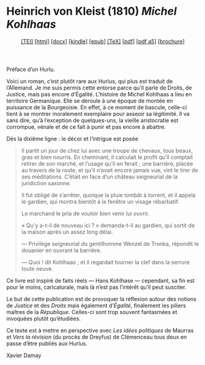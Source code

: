 # Heinrich von Kleist (1810)  <em>Michel Kohlhaas</em> 

<header> <a target="_blank" title="Source XML/TEI" class="mime48 tei" href="https://hurlus.github.io/tei/kleist1810_kohlhass.xml">[TEI]</a>  <a target="_blank" title="HTML une page" class="mime48 html" href="https://hurlus.github.io/kleist1810_kohlhass/kleist1810_kohlhass.html">[html]</a>  <a target="_blank" title="Bureautique (LibreOffice, MS.Word)" class="mime48 docx" href="https://hurlus.github.io/kleist1810_kohlhass/kleist1810_kohlhass.docx">[docx]</a>  <a target="_blank" title="Amazon.kindle" class="mime48 mobi" href="https://hurlus.github.io/kleist1810_kohlhass/kleist1810_kohlhass.mobi">[kindle]</a>  <a target="_blank" title="EPUB, pour liseuses et téléphones" class="mime48 epub" href="https://hurlus.github.io/kleist1810_kohlhass/kleist1810_kohlhass.epub">[epub]</a>  <a target="_blank" title="LaTeX" class="mime48 tex" href="https://hurlus.github.io/kleist1810_kohlhass/kleist1810_kohlhass.tex">[TeX]</a>  <a target="_blank" title="PDF à imprimer, A4 2 colonnes" class="mime48 pdf" href="https://hurlus.github.io/kleist1810_kohlhass/kleist1810_kohlhass.pdf">[pdf]</a>  <a target="_blank" title="PDF à lire, A5 une colonne" class="mime48 a5" href="https://hurlus.github.io/kleist1810_kohlhass/kleist1810_kohlhass_a5.pdf">[pdf a5]</a>  <a target="_blank" title="Brochure à agrafer, pdf imposé pour imprimante recto/verso" class="mime48 brochure" href="https://hurlus.github.io/kleist1810_kohlhass/kleist1810_kohlhass_brochure.pdf">[brochure]</a> </header>



<article xmlns="http://www.w3.org/1999/xhtml">
  <p class="label">Préface d’un Hurlu.</p>
  <p class="p noindent">Voici un roman, c’est plutôt rare aux Hurlus, qui plus est traduit de l’Allemand. Je me suis permis cette entorse parce qu’il parle de Droits, de Justice, mais pas encore d’Égalité. L’histoire de Michel Kohlhaas a lieu en territoire Germanique. Elle se déroule à une époque de montée en puissance de la Bourgeoisie. En effet, à ce moment de bascule, celle-ci tient à se montrer moralement exemplaire pour asseoir sa légitimité. Il va sans dire, qu’à l’exception de quelques-uns, la vieille aristocratie est corrompue, vénale et de ce fait à punir et pas encore à abattre.</p>
  <p class="p">Dès la dixième ligne : le décor et l’intrigue est posée</p>
  <blockquote class="quote">
    <p class="p noindent">Il partit un jour de chez lui avec une troupe de chevaux, tous beaux, gras et bien nourris. En cheminant, il calculait le profit qu’il comptait retirer de son marché, et l’usage qu’il en ferait ; une barrière, placée au travers de la route, et qu’il n’avait encore jamais vue, vint le tirer de ses méditations. C’était en face d’un château seigneurial de la juridiction saxonne.</p>
    <p class="p">Il fut obligé de s’arrêter, quoique la pluie tombât à torrent, et il appela le gardien, qui montra bientôt à la fenêtre un visage rébarbatif.</p>
    <p class="p">Le marchand le pria de vouloir bien venir lui ouvrir.</p>
    <p class="p">« Qu’y a-t-il de nouveau ici ? » demanda-t-il au gardien, qui sortit de la maison après un assez long délai.</p>
    <p class="p">— Privilège seigneurial du gentilhomme Wenzel de Tronka, répondit le douanier en ouvrant la barrière.</p>
    <p class="p">— Quoi ! dit Kohlhaas ; et il regardait tourner la clef dans la serrure toute neuve.</p>
  </blockquote>
  <p class="p noindent">Ce livre est inspiré de faits réels — Hans Kohlhase — cependant, sa fin est pour le moins, caricaturale, mais là n’est pas l’intérêt qu’il peut susciter.</p>
  <p class="p">Le but de cette publication est de provoquer la réflexion autour des notions de <em>Justice</em> et des <em>Droits</em> mais également d’<em>Égalité</em>, finalement les piliers maîtres de la <em>République</em>. Celles-ci sont trop souvent fantasmées et invoquées plutôt qu’étudiées.</p>
  <p class="p">Ce texte est à mettre en perspective avec <em>Les idées politiques</em> de Maurras et <em>Vers la révision</em> (du procès de Dreyfus) de Clémenceau tous deux en passe d’être publiés aux Hurlus.</p>
  <div class="signed">Xavier Damay</div>
  <section class="footnotes"/>
</article>

